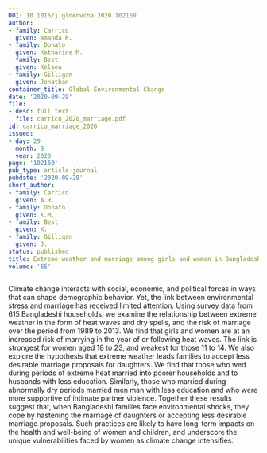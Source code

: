 ```yaml
---
DOI: 10.1016/j.gloenvcha.2020.102160
author:
- family: Carrico
  given: Amanda R.
- family: Donato
  given: Katharine M.
- family: Best
  given: Kelsea
- family: Gilligan
  given: Jonathan
container_title: Global Environmental Change
date: '2020-09-29'
file:
- desc: full text
  file: carrico_2020_marriage.pdf
id: carrico_marriage_2020
issued:
- day: 29
  month: 9
  year: 2020
page: '102160'
pub_type: article-journal
pubdate: '2020-09-29'
short_author:
- family: Carrico
  given: A.R.
- family: Donato
  given: K.M.
- family: Best
  given: K.
- family: Gilligan
  given: J.
status: published
title: Extreme weather and marriage among girls and women in Bangladesh
volume: '65'
---
```

Climate change interacts with social, economic, and political forces in ways that can shape demographic behavior. Yet, the link between environmental stress and marriage has received limited attention. Using survey data from 615 Bangladeshi households, we examine the relationship between extreme weather in the form of heat waves and dry spells, and the risk of marriage over the period from 1989 to 2013. We find that girls and women are at an increased risk of marrying in the year of or following heat waves. The link is strongest for women aged 18 to 23, and weakest for those 11 to 14. We also explore the hypothesis that extreme weather leads families to accept less desirable marriage proposals for daughters. We find that those who wed during periods of extreme heat married into poorer households and to husbands with less education. Similarly, those who married during abnormally dry periods married men man with less education and who were more supportive of intimate partner violence. Together these results suggest that, when Bangladeshi families face environmental shocks, they cope by hastening the marriage of daughters or accepting less desirable marriage proposals. Such practices are likely to have long-term impacts on the health and well-being of women and children, and underscore the unique vulnerabilities faced by women as climate change intensifies.
